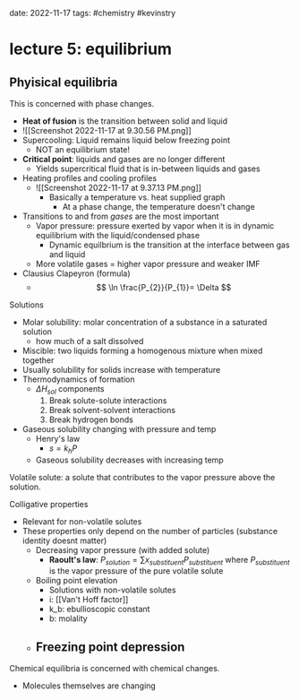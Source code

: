 date: 2022-11-17
tags: #chemistry #kevinstry
#  lecture 5: equilibrium
## Phyisical equilibria
This is concerned with phase changes.
- **Heat of fusion** is the transition between solid and liquid
- ![[Screenshot 2022-11-17 at 9.30.56 PM.png]]
- Supercooling: Liquid remains liquid below freezing point
	- NOT an equilibrium state!
- **Critical point**: liquids and gases are no longer different
	- Yields supercritical fluid that is in-between liquids and gases
- Heating profiles and cooling profiles
	- ![[Screenshot 2022-11-17 at 9.37.13 PM.png]]
		- Basically a temperature vs. heat supplied graph
			- At a phase change, the temperature doesn't change
- Transitions to and from *gases* are the most important
	- Vapor pressure: pressure exerted by vapor when it is in dynamic equilibrium with the liquid/condensed phase
		- Dynamic equilbrium is the transition at the interface between gas and liquid
	- More volatile gases = higher vapor pressure  and weaker IMF
- Clausius Clapeyron (formula)
	- $$
	\ln \frac{P_{2}}{P_{1}}= \Delta 
$$

Solutions
- Molar solubility: molar concentration of a substance in a saturated solution
	- how much of a salt dissolved
- Miscible: two liquids forming a homogenous mixture when mixed together
- Usually solubility for solids increase with temperature
- Thermodynamics of formation
	- $\Delta H_{sol}$ components
		1. Break solute-solute interactions
		2. Break solvent-solvent interactions
		3. Break hydrogen bonds
- Gaseous solubility changing with pressure and temp
	- Henry's law
		- $s=k_{h}P$
	- Gaseous solubility decreases with increasing temp

Volatile solute: a solute that contributes to the vapor pressure above the solution.

Colligative properties
- Relevant for non-volatile solutes
- These properties only depend on the number of particles (substance identity doesnt matter)
	- Decreasing vapor pressure (with added solute)
		- **Raoult's law**: $P_{solution} = \sum x_{substituent}P_{substituent}$ where $P_{substituent}$ is the vapor pressure of the pure volatile solute
	- Boiling point elevation
		- Solutions with non-volatile solutes 
		- i: [[Van't Hoff factor]]
		- k_b: ebullioscopic constant
		- b: molality
	- Freezing point depression
		- 

Chemical equilibria is concerned with chemical changes.
- Molecules themselves are changing
